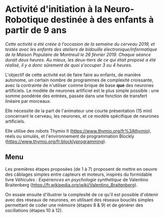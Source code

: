 # Activité d'initiation à la Neuro-Robotique destinée à des enfants à partir de 9 ans

*Cette activité a été créée à l'occasion de la semaine du cerveau 2019, et testée avec les enfants des ateliers de bidouille électronique/informatique de la Maison Populaire de Montreuil le 26 février 2019. Chaque séance durait deux heures. Au mieux, les deux-tiers de ce qui était proposé a été réalisé, il y a donc sûrement de quoi s'occuper 3 ou 4 heures.*

L'objectif de cette activité est de faire faire au enfants, de manière autonome, un certain nombre de programmes de complexité croissante, avec la contrainte de n'utiliser comme brique de base **que** des neurones artificiels. Le modèle de neurones artificiel est le plus simple possible : une somme pondérée des entrées, passée dans une fonction de transfert linéaire par morceaux.

Elle nécessite de la part de l'animateur une courte présentation (15 min) concernant le cerveau, les neurones, et ce modèle spécifique de neurones artificiels.

Elle utilise des robots Thymio II (https://www.thymio.org/fr%3Athymio), réels ou simulés, et l'environnement de programmation Blockly (https://www.thymio.org/fr:blocklyprogramming).

## Menu

Les premières étapes proposées (de 1 à 7) proposent de mettre en oeuvre des câblages simples entre capteurs et moteurs, inspirés du formidable livre *Véhicules : Expériences en psychologie synthétique* de Valentino Braitenberg (https://fr.wikipedia.org/wiki/Valentino_Braitenberg).

On essaie ensuite d'illustrer la complexité de ce qu'il est possible d'obtenir avec des réseaux de neurones, en utilisant des réseaux bouclés simples permettant de coder une mémoire (étapes 8 & 9) et de générer des oscillations (étapes 10 à 12).
